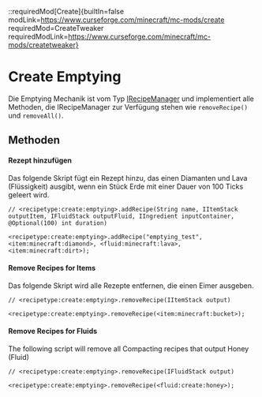 ::requiredMod[Create]{builtIn=false modLink=https://www.curseforge.com/minecraft/mc-mods/create requiredMod=CreateTweaker requiredModLink=https://www.curseforge.com/minecraft/mc-mods/createtweaker}

# Create Emptying

Die Emptying Mechanik ist vom Typ [IRecipeManager](/vanilla/api/managers/IRecipeManager) und implementiert alle Methoden, die IRecipeManager zur Verfügung stehen wie `removeRecipe()` und `removeAll()`.

## Methoden

#### Rezept hinzufügen

Das folgende Skript fügt ein Rezept hinzu, das einen Diamanten und Lava (Flüssigkeit) ausgibt, wenn ein Stück Erde mit einer Dauer von 100 Ticks geleert wird.

```zenscript
// <recipetype:create:emptying>.addRecipe(String name, IItemStack outputItem, IFluidStack outputFluid, IIngredient inputContainer, @Optional(100) int duration)

<recipetype:create:emptying>.addRecipe("emptying_test", <item:minecraft:diamond>, <fluid:minecraft:lava>, <item:minecraft:dirt>);
```

#### Remove Recipes for Items

Das folgende Skript wird alle Rezepte entfernen, die einen Eimer ausgeben.

```zenscript
// <recipetype:create:emptying>.removeRecipe(IItemStack output)

<recipetype:create:emptying>.removeRecipe(<item:minecraft:bucket>);
```

#### Remove Recipes for Fluids

The following script will remove all Compacting recipes that output Honey (Fluid)

```zenscript
// <recipetype:create:emptying>.removeRecipe(IFluidStack output)

<recipetype:create:emptying>.removeRecipe(<fluid:create:honey>);
```